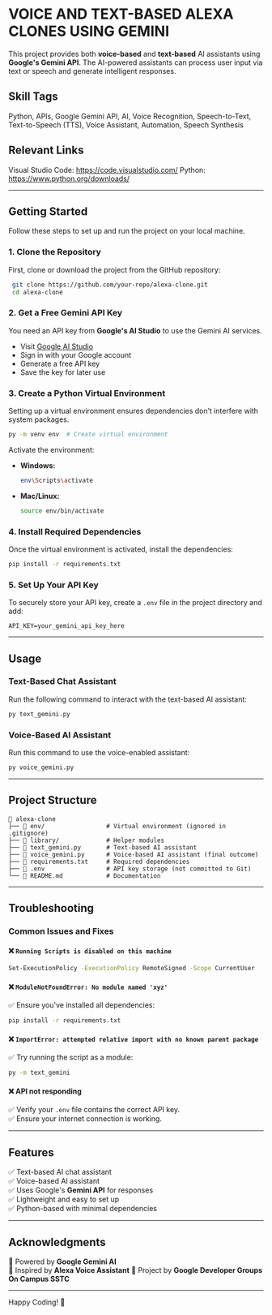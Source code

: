 # VOICE AND TEXT-BASED ALEXA CLONES USING GEMINI

This project provides both **voice-based** and **text-based** AI assistants using **Google's Gemini API**. The AI-powered assistants can process user input via text or speech and generate intelligent responses.

## **Skill Tags**

Python, APIs, Google Gemini API, AI, Voice Recognition, Speech-to-Text, Text-to-Speech (TTS), Voice Assistant, Automation, Speech Synthesis

## **Relevant Links**

Visual Studio Code: https://code.visualstudio.com/
Python: https://www.python.org/downloads/

---

## **Getting Started**

Follow these steps to set up and run the project on your local machine.

### **1. Clone the Repository**

First, clone or download the project from the GitHub repository:

```bash
 git clone https://github.com/your-repo/alexa-clone.git
 cd alexa-clone
```

### **2. Get a Free Gemini API Key**

You need an API key from **Google's AI Studio** to use the Gemini AI services.

- Visit [Google AI Studio](https://aistudio.google.com/)
- Sign in with your Google account
- Generate a free API key
- Save the key for later use

### **3. Create a Python Virtual Environment**

Setting up a virtual environment ensures dependencies don’t interfere with system packages.

```bash
py -m venv env  # Create virtual environment
```

Activate the environment:

- **Windows:**
  ```bash
  env\Scripts\activate
  ```
- **Mac/Linux:**
  ```bash
  source env/bin/activate
  ```

### **4. Install Required Dependencies**

Once the virtual environment is activated, install the dependencies:

```bash
pip install -r requirements.txt
```

### **5. Set Up Your API Key**

To securely store your API key, create a `.env` file in the project directory and add:

```plaintext
API_KEY=your_gemini_api_key_here
```

---

## **Usage**

### **Text-Based Chat Assistant**

Run the following command to interact with the text-based AI assistant:

```bash
py text_gemini.py
```

### **Voice-Based AI Assistant**

Run this command to use the voice-enabled assistant:

```bash
py voice_gemini.py
```

---

## **Project Structure**

```
📂 alexa-clone
├── 📂 env/                 # Virtual environment (ignored in .gitignore)
├── 📂 library/             # Helper modules
├── 📜 text_gemini.py       # Text-based AI assistant
├── 📜 voice_gemini.py      # Voice-based AI assistant (final outcome)
├── 📜 requirements.txt     # Required dependencies
├── 📜 .env                 # API key storage (not committed to Git)
└── 📜 README.md            # Documentation
```

---

## **Troubleshooting**

### **Common Issues and Fixes**

#### ❌ `Running Scripts is disabled on this machine`

```bash
Set-ExecutionPolicy -ExecutionPolicy RemoteSigned -Scope CurrentUser
```

#### ❌ `ModuleNotFoundError: No module named 'xyz'`

✅ Ensure you've installed all dependencies:

```bash
pip install -r requirements.txt
```

#### ❌ `ImportError: attempted relative import with no known parent package`

✅ Try running the script as a module:

```bash
py -m text_gemini
```

#### ❌ API not responding

✅ Verify your `.env` file contains the correct API key.  
✅ Ensure your internet connection is working.

---

## **Features**

✅ Text-based AI chat assistant  
✅ Voice-based AI assistant  
✅ Uses Google's **Gemini API** for responses  
✅ Lightweight and easy to set up  
✅ Python-based with minimal dependencies

---

## **Acknowledgments**

🔹 Powered by **Google Gemini AI**  
🔹 Inspired by **Alexa Voice Assistant**
🔹 Project by **Google Developer Groups On Campus SSTC**

---

Happy Coding! 🚀
